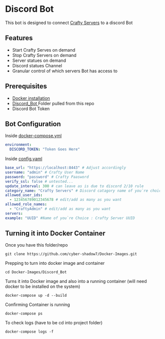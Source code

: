 # Discord Bot

This bot is designed to connect [Crafty Servers](https://craftycontrol.com) to a discord Bot


## Features  

- Start Crafty Serves on demand
- Stop Crafty Servers on demand
- Server statues on demand
- Discord statues Channel
- Granular control of which servers Bot has access to

## Prerequisites

- [Docker installation](https://github.com/cyber-shadow7/Docker-Images/blob/WIP/README.md#docker-images)
- [Discord_Bot ](/Discord_Bot/) Folder pulled from this repo
- Discord Bot Token 

## Bot Configuration

Inside [docker-compose.yml](docker-compose.yml) 

```yml
environment:
  DISCORD_TOKEN: "Token Goes Here"
```

Inside [config.yaml](/Discord_Bot/config/config.yaml) 

```yml
base_url: "https://localhost:8443" # Adjust accordingly 
username: "admin" # Crafty User Name
password: "password" # Crafty Paasword
verify_ssl: false # untested...
update_interval: 300 # can leave as is due to discord 2/10 rule
category_name: "Crafty Servers" # Discord catagory name of you`re choice
allowed_user_ids:
  - 123456789012345678 # edit/add as many as you want
allowed_role_names:
  - "CraftyAdmin" # edit/add as many as you want
servers:  
example: "UUID" #Name of you`re Choice : Crafty Server UUID
```

## Turning it into Docker Container

Once you have this folder/repo
```
git clone https://github.com/cyber-shadow7/Docker-Images.git
```

Prepping to turn into docker image and container

```
cd Docker-Images/Discord_Bot
```

Turns it into Docker image and also into a running container (will need docker to be installed on the system)
```
docker-compose up -d --build
```
Confirming Container is running
```
docker-compose ps
```
To check logs (have to be cd into project folder)
```
docker-compose logs -f
```
